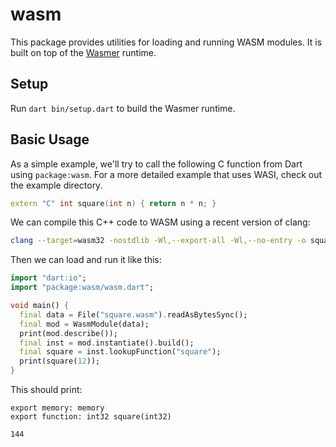# wasm

This package provides utilities for loading and running WASM modules. It is
built on top of the [Wasmer](https://github.com/wasmerio/wasmer) runtime.

## Setup

Run `dart bin/setup.dart` to build the Wasmer runtime.

## Basic Usage

As a simple example, we'll try to call the following C function from Dart using
`package:wasm`. For a more detailed example that uses WASI, check out the
example directory.

```c++
extern "C" int square(int n) { return n * n; }
```

We can compile this C++ code to WASM using a recent version of clang:

```bash
clang --target=wasm32 -nostdlib -Wl,--export-all -Wl,--no-entry -o square.wasm square.cc
```

Then we can load and run it like this:

```dart
import "dart:io";
import "package:wasm/wasm.dart";

void main() {
  final data = File("square.wasm").readAsBytesSync();
  final mod = WasmModule(data);
  print(mod.describe());
  final inst = mod.instantiate().build();
  final square = inst.lookupFunction("square");
  print(square(12));
}
```

This should print:

```
export memory: memory
export function: int32 square(int32)

144
```

